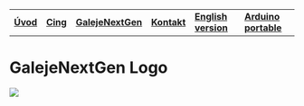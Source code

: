 |||||||
|---|---|---|---|---|---|
| [**Úvod**](README-sk.md) | [**Cing**](README-cing-sk.md)  |[**GalejeNextGen**](README-GNG-sk.md) |[**Kontakt**](README-kontakt.md)|[**English version**](README.md)|[**Arduino portable**](https://goo.gl/kuoLt5)|


# GalejeNextGen Logo
<img src="Fotografie%20(Photos)/Log%C3%A1%20(Logos)/Robot.png">
